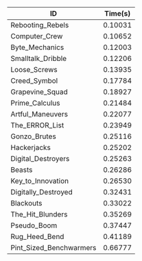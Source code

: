 |ID|Time(s)|
|-|-|
|Rebooting_Rebels|0.10031|
|Computer_Crew|0.10652|
|Byte_Mechanics|0.12003|
|Smalltalk_Dribble|0.12206|
|Loose_Screws|0.13935|
|Creed_Symbol|0.17784|
|Grapevine_Squad|0.18927|
|Prime_Calculus|0.21484|
|Artful_Maneuvers|0.22077|
|The_ERROR_List|0.23949|
|Gonzo_Brutes|0.25116|
|Hackerjacks|0.25202|
|Digital_Destroyers|0.25263|
|Beasts|0.26286|
|Key_to_Innovation|0.26530|
|Digitally_Destroyed|0.32431|
|Blackouts|0.33022|
|The_Hit_Blunders|0.35269|
|Pseudo_Boom|0.37447|
|Rug_Heed_Bend|0.41189|
|Pint_Sized_Benchwarmers|0.66777|

